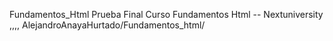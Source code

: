 Fundamentos_Html
Prueba Final Curso Fundamentos Html -- Nextuniversity
,,,,
AlejandroAnayaHurtado/Fundamentos_html/
